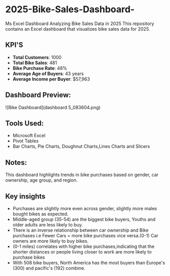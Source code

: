 # 2025-Bike-Sales-Dashboard-
Ms Excel Dashboard Analyzing Bike Sales Data in 2025
This repository contains an Excel dashboard that visualizes bike sales data for 2025.

## KPI'S
- **Total Customers**: 1000
- **Total Bike Sales**: 481
- **Bike Purchase Rate**: 48%
- **Average Age of Buyers**: 43 years
- **Average Income per Buyer**: $57,963

## Dashboard Preview:
![Bike Dashboard](dashboard 5_083604.png)


## Tools Used:
- Microsoft Excel
- Pivot Tables
- Bar Charts, Pie Charts, Doughnut Charts,Lines Charts and Slicers

## Notes:
This dashboard highlights trends in bike purchases based on gender, car ownership, age group, and region.

## Key insights
- Purchases are slightly more even across gender, slightly more males bought bikes as expected.
- Middle-aged group (35-54) are the biggest bike buyers, Youths and older adults are less likely to buy.
- There is an inverse relationship between car ownership and Bike purchases i.e Fewer Cars = more bike purchases vice versa.(0-1) Car owners are more likely to buy bikes.
- (0-1 miles) correlates with higher bike purchases,indicating that the shorter distances or people living closer to work are more likely to purchase bikes
- With 508 bike buyers, North America has the most buyers than Europe's (300) and pacific's (192) combine.


